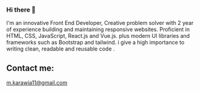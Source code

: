 ### Hi there 👋

<!--
**mohamed-karawia/mohamed-karawia** is a ✨ _special_ ✨ repository because its `README.md` (this file) appears on your GitHub profile.-->
I'm an innovative Front End Developer, Creative problem solver with 2 year of experience building and maintaining responsive websites. Proficient in HTML, CSS, JavaScript, React.js and Vue.js. plus modern UI libraries and frameworks such as Bootstrap and tailwind. i give a high importance to writing clean, readable and reusable code . 

## Contact me:

m.karawia11@gmail.com

